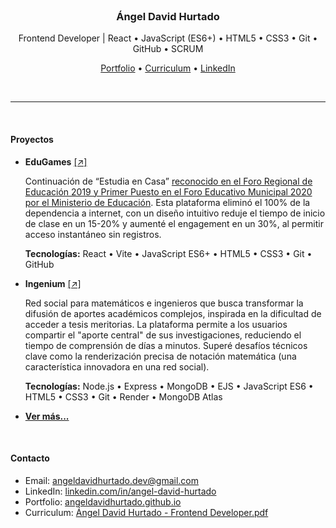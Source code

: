 <br>

<h3 align="center">Ángel David Hurtado</h3>

<p align="center">
	Frontend Developer | React • JavaScript (ES6+) • HTML5 • CSS3 • Git • GitHub • SCRUM
</p>

<p align="center">
	<a href="https://angeldavidhurtado.github.io/">Portfolio</a> •
	<a href="https://angeldavidhurtado.github.io/%C3%81ngel%20David%20Hurtado%20-%20Frontend%20Developer.pdf">Curriculum</a> •
	<a href="https://www.linkedin.com/in/angel-david-hurtado/">LinkedIn</a>
</p>

<br>

<hr>

<br>

#### Proyectos

* **EduGames** [[↗]](https://edugamesclub.github.io/)

  Continuación de “Estudia en Casa” [reconocido en el Foro Regional de Educación 2019 y Primer Puesto en el Foro Educativo Municipal 2020 por el Ministerio de Educación](https://contactomaestro.colombiaaprende.edu.co/experiencias-significativas/estudia-en-casa-entorno-web-ensenanza-matematicas). Esta plataforma eliminó el 100% de la dependencia a internet, con un diseño intuitivo reduje el tiempo de inicio de clase en un 15-20% y aumenté el engagement en un 30%, al permitir acceso instantáneo sin registros.

  **Tecnologías:** React • Vite • JavaScript ES6+ • HTML5 • CSS3 • Git • GitHub

* **Ingenium** [[↗]](https://ingeniumedu.onrender.com/)

  Red social para matemáticos e ingenieros que busca transformar la difusión de aportes académicos complejos, inspirada en la dificultad de acceder a tesis meritorias. La plataforma permite a los usuarios compartir el "aporte central" de sus investigaciones, reduciendo el tiempo de comprensión de días a minutos. Superé desafíos técnicos clave como la renderización precisa de notación matemática (una característica innovadora en una red social).

  **Tecnologías:** Node.js • Express • MongoDB • EJS • JavaScript ES6 • HTML5 • CSS3 • Git • Render • MongoDB Atlas

* [**Ver más...**](https://angeldavidhurtado.github.io)

<br>

<!--
#### Acerca de
* Aprendiendo React. Me gusta el código limpio, desarrollar webs pixel perfect y profundizar en las tecnologías que utilizo.
* Actualmente estudio el "Tecnico en programación de software" en el SENA, y me apasiona investigar, analizar y desarrollar aplicaciones
* Tengo conocimientos en Java, HTML5, CSS3 y SQL.
* Me encuentro desarrollando aplicaciones web.
* Sigo formándome para ampliar mis habilidades y conocimientos.
* Además, disfruto realizar cursos y explorar recursos que me ayuden a mejorar mi criterio profesional y crecer en este camino.
* Frontend Developer enfocado en React.

<br>

#### Mis proyectos los he realizado con estas tecnologías
* JavaScript (ES6+) POO
* MySQL
* PHP
* POO
* HTML5
* CSS3
* Git
* GitHub
-->

#### Contacto
* Email: <a href="https://mail.google.com/mail/?view=cm&fs=1&to=angeldavidhurtado.dev@gmail.com&su=Revisamos tu GitHub - Hablemos&body=Hola Ángel,%0D%0A%0D%0ASoy [tu nombre] de [nombre empresa]. Hemos revisado tu GitHub y nos gustaría [asunto]">angeldavidhurtado.dev@gmail.com</a>
* LinkedIn: <a href="https://www.linkedin.com/in/angel-david-hurtado/">linkedin.com/in/angel-david-hurtado</a>
* Portfolio: <a href="https://angeldavidhurtado.github.io/">angeldavidhurtado.github.io</a>
* Curriculum: <a href="https://angeldavidhurtado.github.io/%C3%81ngel%20David%20Hurtado%20-%20Frontend%20Developer.pdf">Ángel David Hurtado - Frontend Developer.pdf</a>
